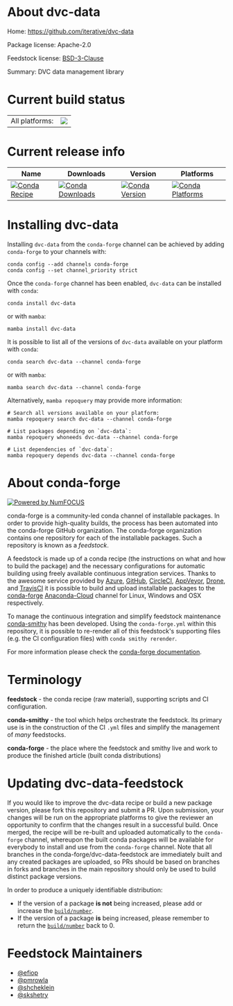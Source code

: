 About dvc-data
==============

Home: https://github.com/iterative/dvc-data

Package license: Apache-2.0

Feedstock license: [BSD-3-Clause](https://github.com/conda-forge/dvc-data-feedstock/blob/main/LICENSE.txt)

Summary: DVC data management library

Current build status
====================


<table><tr><td>All platforms:</td>
    <td>
      <a href="https://dev.azure.com/conda-forge/feedstock-builds/_build/latest?definitionId=16308&branchName=main">
        <img src="https://dev.azure.com/conda-forge/feedstock-builds/_apis/build/status/dvc-data-feedstock?branchName=main">
      </a>
    </td>
  </tr>
</table>

Current release info
====================

| Name | Downloads | Version | Platforms |
| --- | --- | --- | --- |
| [![Conda Recipe](https://img.shields.io/badge/recipe-dvc--data-green.svg)](https://anaconda.org/conda-forge/dvc-data) | [![Conda Downloads](https://img.shields.io/conda/dn/conda-forge/dvc-data.svg)](https://anaconda.org/conda-forge/dvc-data) | [![Conda Version](https://img.shields.io/conda/vn/conda-forge/dvc-data.svg)](https://anaconda.org/conda-forge/dvc-data) | [![Conda Platforms](https://img.shields.io/conda/pn/conda-forge/dvc-data.svg)](https://anaconda.org/conda-forge/dvc-data) |

Installing dvc-data
===================

Installing `dvc-data` from the `conda-forge` channel can be achieved by adding `conda-forge` to your channels with:

```
conda config --add channels conda-forge
conda config --set channel_priority strict
```

Once the `conda-forge` channel has been enabled, `dvc-data` can be installed with `conda`:

```
conda install dvc-data
```

or with `mamba`:

```
mamba install dvc-data
```

It is possible to list all of the versions of `dvc-data` available on your platform with `conda`:

```
conda search dvc-data --channel conda-forge
```

or with `mamba`:

```
mamba search dvc-data --channel conda-forge
```

Alternatively, `mamba repoquery` may provide more information:

```
# Search all versions available on your platform:
mamba repoquery search dvc-data --channel conda-forge

# List packages depending on `dvc-data`:
mamba repoquery whoneeds dvc-data --channel conda-forge

# List dependencies of `dvc-data`:
mamba repoquery depends dvc-data --channel conda-forge
```


About conda-forge
=================

[![Powered by
NumFOCUS](https://img.shields.io/badge/powered%20by-NumFOCUS-orange.svg?style=flat&colorA=E1523D&colorB=007D8A)](https://numfocus.org)

conda-forge is a community-led conda channel of installable packages.
In order to provide high-quality builds, the process has been automated into the
conda-forge GitHub organization. The conda-forge organization contains one repository
for each of the installable packages. Such a repository is known as a *feedstock*.

A feedstock is made up of a conda recipe (the instructions on what and how to build
the package) and the necessary configurations for automatic building using freely
available continuous integration services. Thanks to the awesome service provided by
[Azure](https://azure.microsoft.com/en-us/services/devops/), [GitHub](https://github.com/),
[CircleCI](https://circleci.com/), [AppVeyor](https://www.appveyor.com/),
[Drone](https://cloud.drone.io/welcome), and [TravisCI](https://travis-ci.com/)
it is possible to build and upload installable packages to the
[conda-forge](https://anaconda.org/conda-forge) [Anaconda-Cloud](https://anaconda.org/)
channel for Linux, Windows and OSX respectively.

To manage the continuous integration and simplify feedstock maintenance
[conda-smithy](https://github.com/conda-forge/conda-smithy) has been developed.
Using the ``conda-forge.yml`` within this repository, it is possible to re-render all of
this feedstock's supporting files (e.g. the CI configuration files) with ``conda smithy rerender``.

For more information please check the [conda-forge documentation](https://conda-forge.org/docs/).

Terminology
===========

**feedstock** - the conda recipe (raw material), supporting scripts and CI configuration.

**conda-smithy** - the tool which helps orchestrate the feedstock.
                   Its primary use is in the construction of the CI ``.yml`` files
                   and simplify the management of *many* feedstocks.

**conda-forge** - the place where the feedstock and smithy live and work to
                  produce the finished article (built conda distributions)


Updating dvc-data-feedstock
===========================

If you would like to improve the dvc-data recipe or build a new
package version, please fork this repository and submit a PR. Upon submission,
your changes will be run on the appropriate platforms to give the reviewer an
opportunity to confirm that the changes result in a successful build. Once
merged, the recipe will be re-built and uploaded automatically to the
`conda-forge` channel, whereupon the built conda packages will be available for
everybody to install and use from the `conda-forge` channel.
Note that all branches in the conda-forge/dvc-data-feedstock are
immediately built and any created packages are uploaded, so PRs should be based
on branches in forks and branches in the main repository should only be used to
build distinct package versions.

In order to produce a uniquely identifiable distribution:
 * If the version of a package **is not** being increased, please add or increase
   the [``build/number``](https://docs.conda.io/projects/conda-build/en/latest/resources/define-metadata.html#build-number-and-string).
 * If the version of a package **is** being increased, please remember to return
   the [``build/number``](https://docs.conda.io/projects/conda-build/en/latest/resources/define-metadata.html#build-number-and-string)
   back to 0.

Feedstock Maintainers
=====================

* [@efiop](https://github.com/efiop/)
* [@pmrowla](https://github.com/pmrowla/)
* [@shcheklein](https://github.com/shcheklein/)
* [@skshetry](https://github.com/skshetry/)

